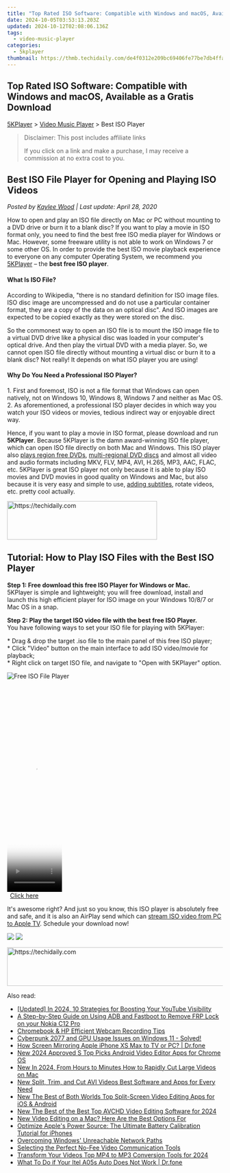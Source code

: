 ```yaml
---
title: "Top Rated ISO Software: Compatible with Windows and macOS, Available as a Gratis Download"
date: 2024-10-05T03:53:13.203Z
updated: 2024-10-12T02:08:06.136Z
tags:
  - video-music-player
categories:
  - 5kplayer
thumbnail: https://thmb.techidaily.com/de4f0312e209bc69406fe77be7db4ffab9fd4723c69e6ec9a49854fd1e940559.jpg
---
```


## Top Rated ISO Software: Compatible with Windows and macOS, Available as a Gratis Download

[5KPlayer](https://tools.techidaily.com/5kplayer/products/) \> [Video Music Player](https://tools.techidaily.com/5kplayer/video-music-player/) \> Best ISO Player

>  Disclaimer: This post includes affiliate links
>
>  If you click on a link and make a purchase, I may receive a commission at no extra cost to you.
>

## Best ISO File Player for Opening and Playing ISO Videos

 _Posted by [Kaylee Wood](https://www.quora.com/profile/Amanda-Hu-21) | Last update: April 28, 2020_

How to open and play an ISO file directly on Mac or PC without mounting to a DVD drive or burn it to a blank disc? If you want to play a movie in ISO format only, you need to find the best free ISO media player for Windows or Mac. However, some freeware utility is not able to work on Windows 7 or some other OS. In order to provide the best ISO movie playback experience to everyone on any computer Operating System, we recommend you [5KPlayer](https://tools.techidaily.com/5kplayer/products/) – the **best free ISO player**.

#### **What Is ISO File?**

According to Wikipedia, "there is no standard definition for ISO image files. ISO disc image are uncompressed and do not use a particular container format, they are a copy of the data on an optical disc". And ISO images are expected to be copied exactly as they were stored on the disc. 

So the commonest way to open an ISO file is to mount the ISO image file to a virtual DVD drive like a physical disc was loaded in your computer's optical drive. And then play the virtual DVD with a media player. So, we cannot open ISO file directly without mounting a virtual disc or burn it to a blank disc? Not really! It depends on what ISO player you are using! 

#### **Why Do You Need a Professional ISO Player?**

1\. First and foremost, ISO is not a file format that Windows can open natively, not on Windows 10, Windows 8, Windows 7 and neither as Mac OS.   
2\. As aforementioned, a professional ISO player decides in which way you watch your ISO videos or movies, tedious indirect way or enjoyable direct way.

Hence, if you want to play a movie in ISO format, please download and run **5KPlayer**. Because 5KPlayer is the damn award-winning ISO file player, which can open ISO file directly on both Mac and Windows. This ISO player also [plays region free DVDs](https://tools.techidaily.com/5kplayer/video-music-player/), [multi-regional DVD discs](https://tools.techidaily.com/5kplayer/video-music-player/) and almost all video and audio formats including MKV, FLV, MP4, AVI, H.265, MP3, AAC, FLAC, etc. 5KPlayer is great ISO player not only because it is able to play ISO movies and DVD movies in good quality on Windows and Mac, but also because it is very easy and simple to use, [adding subtitles](https://tools.techidaily.com/5kplayer/video-music-player/), rotate videos, etc. pretty cool actually. 

<!-- affiliate ads begin -->
<a href="https://unicoeye.pxf.io/c/5597632/2148771/18498" target="_top" id="2148771">
  <img src="//a.impactradius-go.com/display-ad/18498-2148771" border="0" alt="https://techidaily.com" width="350" height="90"/>
</a>
<img height="0" width="0" src="https://unicoeye.pxf.io/i/5597632/2148771/18498" style="position:absolute;visibility:hidden;" border="0" />
<!-- affiliate ads end -->

## Tutorial: How to Play ISO Files with the Best ISO Player

**Step 1: Free download this free ISO Player for Windows or Mac.**   
 5KPlayer is simple and lightweight; you will free download, install and launch this high efficient player for ISO image on your Windows 10/8/7 or Mac OS in a snap.

**Step 2: Play the target ISO video file with the best free ISO Player.**   
 You have following ways to set your ISO file for playing with 5KPlayer: 

\* Drag & drop the target .iso file to the main panel of this free ISO player;  
\* Click "Video" button on the main interface to add ISO video/movie for playback;  
\* Right click on target ISO file, and navigate to "Open with 5KPlayer" option.

![Free ISO File Player](https://www.5kplayer.com/video-music-player/img/5kplayer-freeaacplayer-yxt-030601.jpg) 

<!-- affiliate ads begin -->
<span id="1975636">
					<video width="128" height="480" style="cursor:pointer"
           poster="//a.impactradius-go.com/display-clicktoplayimage/1975636.png"
           onclick="if(!this.playClicked){this.play();this.setAttribute('controls',true);this.playClicked=true;}">
	   <source src="//a.impactradius-go.com/display-ad/22993-1975636">
	   <img src="//a.impactradius-go.com/display-clicktoplayimage/1975636.png" style="border: none; height: 100%; width: 100%; object-fit: contain">
	</video>
	<div style="width:80px;text-align:center"><a href="javascript:window.open(decodeURIComponent('https%3A%2F%2Fhomestyler.sjv.io%2Fc%2F5597632%2F1975636%2F22993'), '_blank');void(0);">Click here</a></div>
</span>
<img height="0" width="0" src="https://imp.pxf.io/i/5597632/1975636/22993" style="position:absolute;visibility:hidden;" border="0" />
<!-- affiliate ads end -->

It's awesome right? And just so you know, this ISO player is absolutely free and safe, and it is also an AirPlay send which can [stream ISO video from PC to Apple TV](https://tools.techidaily.com/5kplayer/airplay/). Schedule your download now!

[![](https://www.5kplayer.com/video-music-player/../button/freedownwhitewin.png)](https://tools.techidaily.com/5kplayer/products/) [![](https://www.5kplayer.com/video-music-player/../button/freedownbackmac.png)](https://tools.techidaily.com/5kplayer/products/)

<!-- affiliate ads begin -->
<a href="https://unicoeye.pxf.io/c/5597632/2134241/18498" target="_top" id="2134241">
  <img src="//a.impactradius-go.com/display-ad/18498-2134241" border="0" alt="https://techidaily.com" width="728" height="90"/>
</a>
<img height="0" width="0" src="https://unicoeye.pxf.io/i/5597632/2134241/18498" style="position:absolute;visibility:hidden;" border="0" />
<!-- affiliate ads end -->

<ins class="adsbygoogle"
     style="display:block"
     data-ad-format="autorelaxed"
     data-ad-client="ca-pub-7571918770474297"
     data-ad-slot="1223367746"></ins>

<ins class="adsbygoogle"
     style="display:block"
     data-ad-client="ca-pub-7571918770474297"
     data-ad-slot="8358498916"
     data-ad-format="auto"
     data-full-width-responsive="true"></ins>

<span class="atpl-alsoreadstyle">Also read:</span>
<div><ul>
<li><a href="https://facebook-record-videos.techidaily.com/updated-in-2024-10-strategies-for-boosting-your-youtube-visibility/"><u>[Updated] In 2024, 10 Strategies for Boosting Your YouTube Visibility</u></a></li>
<li><a href="https://android-frp.techidaily.com/a-step-by-step-guide-on-using-adb-and-fastboot-to-remove-frp-lock-on-your-nokia-c12-pro-by-drfone-android/"><u>A Step-by-Step Guide on Using ADB and Fastboot to Remove FRP Lock on your Nokia C12 Pro</u></a></li>
<li><a href="https://desktop-recording.techidaily.com/chromebook-and-hp-efficient-webcam-recording-tips/"><u>Chromebook & HP Efficient Webcam Recording Tips</u></a></li>
<li><a href="https://program-issues.techidaily.com/1723006996929-cyberpunk-2077-and-gpu-usage-issues-on-windows-11-solved/"><u>Cyberpunk 2077 and GPU Usage Issues on Windows 11 - Solved!</u></a></li>
<li><a href="https://screen-mirror.techidaily.com/how-screen-mirroring-apple-iphone-xs-max-to-tv-or-pc-drfone-by-drfone-ios/"><u>How Screen Mirroring Apple iPhone XS Max to TV or PC? | Dr.fone</u></a></li>
<li><a href="https://video-creation-software.techidaily.com/new-2024-approved-s-top-picks-android-video-editor-apps-for-chrome-os/"><u>New 2024 Approved S Top Picks Android Video Editor Apps for Chrome OS</u></a></li>
<li><a href="https://video-creation-software.techidaily.com/new-in-2024-from-hours-to-minutes-how-to-rapidly-cut-large-videos-on-mac/"><u>New In 2024, From Hours to Minutes How to Rapidly Cut Large Videos on Mac</u></a></li>
<li><a href="https://video-creation-software.techidaily.com/new-split-trim-and-cut-avi-videos-best-software-and-apps-for-every-need/"><u>New Split, Trim, and Cut AVI Videos Best Software and Apps for Every Need</u></a></li>
<li><a href="https://video-creation-software.techidaily.com/new-the-best-of-both-worlds-top-split-screen-video-editing-apps-for-ios-and-android/"><u>New The Best of Both Worlds Top Split-Screen Video Editing Apps for iOS & Android</u></a></li>
<li><a href="https://video-creation-software.techidaily.com/new-the-best-of-the-best-top-avchd-video-editing-software-for-2024/"><u>New The Best of the Best Top AVCHD Video Editing Software for 2024</u></a></li>
<li><a href="https://video-creation-software.techidaily.com/new-video-editing-on-a-mac-here-are-the-best-options-for/"><u>New Video Editing on a Mac? Here Are the Best Options For</u></a></li>
<li><a href="https://fox-that.techidaily.com/optimize-apples-power-source-the-ultimate-battery-calibration-tutorial-for-iphones/"><u>Optimize Apple's Power Source: The Ultimate Battery Calibration Tutorial for iPhones</u></a></li>
<li><a href="https://win11-tips.techidaily.com/overcoming-windows-unreachable-network-paths/"><u>Overcoming Windows' Unreachable Network Paths</u></a></li>
<li><a href="https://screen-activity-recording.techidaily.com/selecting-the-perfect-no-fee-video-communication-tools/"><u>Selecting the Perfect No-Fee Video Communication Tools</u></a></li>
<li><a href="https://video-creation-software.techidaily.com/transform-your-videos-top-mp4-to-mp3-conversion-tools-for-2024/"><u>Transform Your Videos Top MP4 to MP3 Conversion Tools for 2024</u></a></li>
<li><a href="https://howto.techidaily.com/what-to-do-if-your-itel-a05s-auto-does-not-work-drfone-by-drfone-fix-android-problems-fix-android-problems/"><u>What To Do if Your Itel A05s Auto Does Not Work | Dr.fone</u></a></li>
</ul></div>


